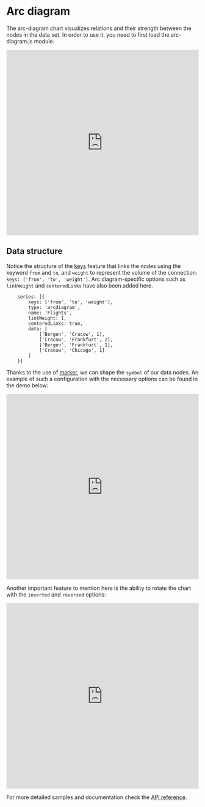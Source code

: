Arc diagram
============

The arc-diagram chart visualizes relations and their strength between the nodes in the data set. In order to use it, you need to first load the arc-diagram.js module. 

<iframe style="width: 100%; height: 485px; border: none;" src=https://www.highcharts.com/samples/embed/highcharts/demo/arc-diagram allow="fullscreen"></iframe>

Data structure
--------------

Notice the structure of the [keys](https://api.highcharts.com/highcharts/plotOptions.arcdiagram.keys) feature that links the nodes using the keyword `from` and `to`, and `weight` to represent the volume of the connection: `keys: ['from', 'to', 'weight']`. Arc diagram-specific options such as `linkWeight` and `centeredLinks` have also been added here.

``` JS
    series: [{
        keys: ['from', 'to', 'weight'],
        type: 'arcdiagram',
        name: 'Flights',
        linkWeight: 1,
        centeredLinks: true,
        data: [
            ['Bergen', 'Cracow', 1],
            ['Cracow', 'Frankfurt', 2],
            ['Bergen', 'Frankfurt', 1],
            ['Cracow', 'Chicago', 1]
        ]
    }]
```

Thanks to the use of [marker](https://api.highcharts.com/highcharts/plotOptions.arcdiagram.marker), we can shape the `symbol` of our data nodes. An example of such a configuration with the necessary options can be found in the demo below:

<iframe style="width: 100%; height: 485px; border: none;" src=https://www.highcharts.com/samples/embed/highcharts/demo/arc-diagram/marker-symbol allow="fullscreen"></iframe>

Another important feature to mention here is the ability to rotate the chart with the `inverted` and `reversed` options:

<iframe style="width: 100%; height: 485px; border: none;" src=https://www.highcharts.com/samples/embed/highcharts/demo/arc-diagram/inverted allow="fullscreen"></iframe>

For more detailed samples and documentation check the [API reference](https://api.highcharts.com/highcharts/plotOptions.arcdiagram).